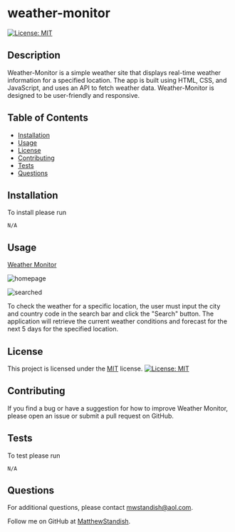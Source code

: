 # weather-monitor

[![License: MIT](https://img.shields.io/badge/License-MIT-yellow.svg)](https://opensource.org/licenses/MIT)

## Description

Weather-Monitor is a simple weather site that displays real-time weather information for a specified location. The app is built using HTML, CSS, and JavaScript, and uses an API to fetch weather data. Weather-Monitor is designed to be user-friendly and responsive.

## Table of Contents

- [Installation](#installation)
- [Usage](#usage)
- [License](#license)
- [Contributing](#contributing)
- [Tests](#tests)
- [Questions](#questions)

## Installation

To install please run

```
N/A
```

## Usage

[Weather Monitor](https://matthewstandish.github.io/weather-monitor/ "Weather Monitor")

![homepage](assets/images/home.png)

![searched](assets/images/searched.png)

To check the weather for a specific location, the user must input the city and country code in the search bar and click the "Search" button. The application will retrieve the current weather conditions and forecast for the next 5 days for the specified location.

## License

This project is licensed under the [MIT](https://opensource.org/licenses/MIT) license. [![License: MIT](https://img.shields.io/badge/License-MIT-yellow.svg)](https://opensource.org/licenses/MIT)

## Contributing

If you find a bug or have a suggestion for how to improve Weather Monitor, please open an issue or submit a pull request on GitHub.

## Tests

To test please run

```
N/A
```

## Questions

For additional questions, please contact [mwstandish@aol.com](mailto:mwstandish@aol.com).

Follow me on GitHub at [MatthewStandish](https://github.com/MatthewStandish).
